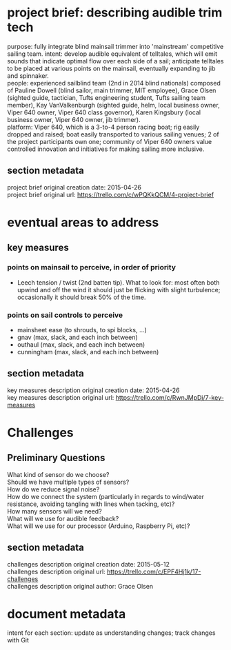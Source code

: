 # project brief: describing audible trim tech
purpose: fully integrate blind mainsail trimmer into 'mainstream' competitive sailing team.
intent: develop audible equivalent of telltales, which will emit sounds that indicate optimal flow over each side of a sail; anticipate telltales to be placed at various points on the mainsail, eventually expanding to jib and spinnaker.  
people: experienced sailblind team (2nd in 2014 blind nationals) composed of Pauline Dowell (blind sailor, main trimmer, MIT employee), Grace Olsen (sighted guide, tactician, Tufts engineering student, Tufts sailing team member), Kay VanValkenburgh (sighted guide, helm, local business owner, Viper 640 owner, Viper 640 class governor), Karen Kingsbury (local business owner, Viper 640 owner, jib trimmer).  
platform: Viper 640, which is a 3-to-4 person racing boat; rig easily dropped and raised; boat easily transported to various sailing venues; 2 of the project participants own one; community of Viper 640 owners value controlled innovation and initiatives for making sailing more inclusive.  
## section metadata
project brief original creation date: 2015-04-26  
project brief original url: https://trello.com/c/wPQKkQCM/4-project-brief  

# eventual areas to address  
## key measures  
### points on mainsail to perceive, in order of priority  
- Leech tension / twist (2nd batten tip). What to look for: most often both upwind and off the wind it should just be flicking with slight turbulence; occasionally it should break 50% of the time.

### points on sail controls to perceive  
- mainsheet ease (to shrouds, to spi blocks, ...)  
- gnav (max, slack, and each inch between)  
- outhaul (max, slack, and each inch between)  
- cunningham (max, slack, and each inch between)  

## section metadata  
key measures description original creation date: 2015-04-26  
key measures description original url: https://trello.com/c/RwnJMpDj/7-key-measures  

# Challenges  
## Preliminary Questions  
What kind of sensor do we choose?  
Should we have multiple types of sensors?  
How do we reduce signal noise?  
How do we connect the system (particularly in regards to wind/water resistance, avoiding tangling with lines when tacking, etc)?  
How many sensors will we need?  
What will we use for audible feedback?  
What will we use for our processor (Arduino, Raspberry Pi, etc)?  

## section metadata  
challenges description original creation date: 2015-05-12  
challenges description original url: https://trello.com/c/EPF4Hj1k/17-challenges  
challenges description original author: Grace Olsen

# document metadata  
intent for each section: update as understanding changes; track changes with Git
